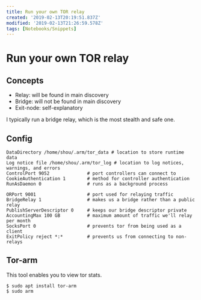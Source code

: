 ```yaml
---
title: Run your own TOR relay
created: '2019-02-13T20:19:51.837Z'
modified: '2019-02-13T21:26:59.578Z'
tags: [Notebooks/Snippets]
---
```


# Run your own TOR relay

## Concepts

* Relay: will be found in main discovery
* Bridge: will not be found in main discovery
* Exit-node: self-explanatory

I typically run a bridge relay, which is the most stealth and safe one.

## Config

```
DataDirectory /home/shou/.arm/tor_data # location to store runtime data
Log notice file /home/shou/.arm/tor_log # location to log notices, warnings, and errors
ControlPort 9052              # port controllers can connect to
CookieAuthentication 1        # method for controller authentication
RunAsDaemon 0                 # runs as a background process

ORPort 9001                   # port used for relaying traffic
BridgeRelay 1                 # makes us a bridge rather than a public relay
PublishServerDescriptor 0     # keeps our bridge descriptor private
AccountingMax 100 GB          # maximum amount of traffic we'll relay per month
SocksPort 0                   # prevents tor from being used as a client
ExitPolicy reject *:*         # prevents us from connecting to non-relays

```

## Tor-arm

This tool enables you to view tor stats.

    $ sudo apt install tor-arm
    $ sudo arm
